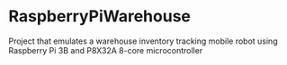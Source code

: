 # RaspberryPiWarehouse
 Project that emulates a warehouse inventory tracking mobile robot using Raspberry Pi 3B and P8X32A 8-core microcontroller
